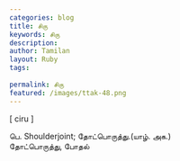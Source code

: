 ```yaml
---
categories: blog
title: சிரு
keywords: சிரு
description: 
author: Tamilan
layout: Ruby
tags: 
 
permalink: சிரு
featured: /images/ttak-48.png
---
```

  
[ ciru ]  
  
பெ. Shoulderjoint; தோட்பொருத்து.(யாழ். அக.)  
தோட்பொருத்து, போதல்